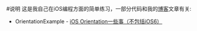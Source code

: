 #说明
这是我自己在iOS编程方面的简单练习，一部分代码和我的[博客](http://hikui.is-programmer.com )文章有关:

* OrientationExample - [iOS Orientation一些事（不包括iOS6）](http://hikui.is-programmer.com/posts/35554.html)